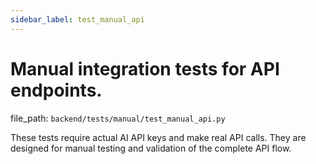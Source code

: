 ```yaml
---
sidebar_label: test_manual_api
---
```


# Manual integration tests for API endpoints.

  file_path: `backend/tests/manual/test_manual_api.py`

These tests require actual AI API keys and make real API calls.
They are designed for manual testing and validation of the complete API flow.
